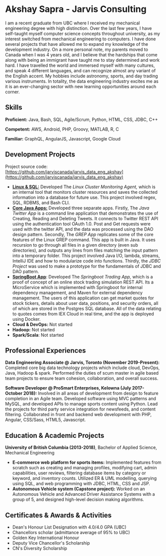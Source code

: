 # Akshay Sapra - Jarvis Consulting

I am a recent graduate from UBC where I received my mechanical engineering degree with high distinction. Over the last few years, I have self-taught myself computer science concepts throughout university, as my interest switched from mechanical engineering to computers. I have done several projects that have allowed me to expand my knowledge of the development industry. On a more personal note, my parents moved to Canada when I was 4 years old, and I believe that the hardships that come along with being an immigrant have taught me to stay determined and work hard. I have travelled the world and immersed myself with many cultures, and speak 4 different languages, and can recognize almost any variant of the English accent. My hobbies include astronomy, sports, and day trading various instruments. In totality, the data engineering industry excites me as it is an ever-changing sector with new learning opportunities around each corner.

## Skills



**Proficient:** Java, Bash, SQL, Agile/Scrum, Python, HTML, CSS, JDBC, C++


**Competent:** AWS, Android, PHP, Groovy, MATLAB, R, C


**Familiar:** GraphQL, AngularJS, Javascript, Google Cloud

## Development Projects


Project source code: [https://github.com/jarviscanada/jarvis_data_eng_akshay](https://github.com/jarviscanada/jarvis_data_eng_akshay)

- **[Linux & SQL:](https://github.com/jarviscanada/jarvis_data_eng_akshay/tree/master/linux_sql)** Developed The *Linux Cluster Monitoring Agent,* which is an internal tool that monitors cluster resources and saves the collected information into a database for future use. This project involved regex, SQL, RDBMS, and Bash CLI.
- **[Core Java Apps:](https://github.com/jarviscanada/jarvis_data_eng_akshay/tree/master/core_java)** Developed three separate apps. Firstly, The *Java Twitter App* is a command line application that demonstrates the use of Creating, Reading and Deleting Tweets. It connects to Twitter REST API using the authentication tool OAuth 1.0. Post and Get requests were used with the twitter API, and the data was processed using the DAO design pattern. Secondly, The *GREP App* replicates some of the core features of the Linux GREP command. This app is built in Java. It uses recursion to go through all files in a given directory (even sub directories), and outputs any lines from files matching the input pattern into a temporary folder. This project involved Java I/O, lambda, streams, IntelliJ IDE and how to modularize code into functions. Thirdly, the *JDBC Project* was used to make a prototype for the fundamentals of JDBC and DAO pattern.
- **[SpringBoot App](https://github.com/jarviscanada/jarvis_data_eng_akshay/tree/master/springboot)**: Developed The *Springboot Trading* *App,* which is a proof of concept of an online stock trading simulation REST API. Its a MicroService which is implemented with Springboot for internal dependency management, and Maven for external dependency management. The users of this application can get market quotes for stock tickers, details about user data, positions, and security orders, all of which are stored in the Postgres SQL database. All of the data relating to quotes comes from IEX Cloud in real time, and the app is deployed using Docker.
- **Cloud & DevOps:** Not started
- **Hadoop:** Not started
- **Spark/Scala**: Not started

## Professional Experiences

**Data Engineering Associate @ Jarvis, Toronto (November 2019-Present):** Completed core big data technology projects which include cloud, DevOps, Java, Hadoop & spark. Performed the duties of scum master in agile based team projects to ensure team cohesion, collaboration, and overall success.

**Software Developer @ ProSmart Enterprises, Kelowna (July 2017-October 2018):** Involved in all areas of development from design to feature completion in an Agile team. Developed software using MVC patterns and MySQL, and developed APIs to manage sports content using Python. Lead the projects for third party service integration for newsfeeds, and content filtering. Collaborated in front and backend web development with PHP, Angular, CSS/Sass, HTML5, Javascript.

## Education & Academic Projects

**University of British Columbia (2013-2018)**, Bachelor of Applied Science, Mechanical Engineering 

- **E-commerce web platform for sports items:** Implemented features from scratch such as creating and managing profiles, modifying cart, admin capabilities, user reviews, filtering database items by category or keyword, and inventory counts. Utilized ER & UML modelling, querying using SQL, and web programming with JDBC, HTML, CSS and JSP.
- **Autonomous Vehicle system (Capstone project):** Worked on an Autonomous Vehicle and Advanced Driver Assistance Systems with a group of 5, and designed high-level decision making algorithms.

## Certificates & Awards & Activities

- Dean's Honour List Designation with 4.0/4.0 GPA (UBC)
- Chancellors scholar (admittance average of 95% to UBC)
- Golden Key International Honour
- Deputy Vice Chancellor's Scholarship
- CN's Diversity Scholarship

